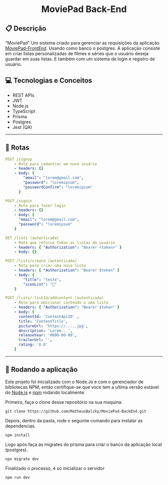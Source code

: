 # <p align = "center"> MoviePad Back-End </p>


## :clipboard: Descrição 

"MoviePad" Um sistema criado para gerenciar as requisições da aplicação [MoviePad-FrontEnd](https://github.com/MatheusBalcky/MoviePad-Front-end). Usando como banco o postgres. A aplicação consiste em criar listas personalizadas de filmes e séries que o usuário deseja guardar em suas listas. E também com um sistema de login e registro de usuário.

##	:computer: Tecnologias e Conceitos

- REST APIs
- JWT
- Node.js
- TypeScript
- Prisma
- Postgres
- Jest (QA)

***

## :rocket: Rotas

```yml
POST /signup
    - Rota para cadastrar um novo usuário
    - headers: {}
    - body: {
        "email": "lorem@gmail.com",
        "password": "loremipsum",
        "passwordConfirm": "loremipsum"
      }
```
    
```yml 
POST /signin
    - Rota para fazer login
    - headers: {}
    - body: {
      "email": "lorem@gmail.com",
      "password": "loremipsum"
    }
```
    
```yml 
GET /lists (autenticada)
    - Rota que retorna todas as listas do usuário
    - headers: { "Authorization": "Bearer <token>" }
    - body: {}
```

```yml
POST /lists/create (autenticada)
    - Rota para criar uma nova lista
    - headers: { "Authorization": "Bearer $token" }
    - body: {
        "title": "teste",
        "iconList": "🍉"
    }
``` 

```yml
POST /lists/:listId/addcontent (autenticada)
    - Rota para adicionar conteúdo a uma lista
    - headers: { "Authorization": "Bearer $token" }
    - body: {
      contentId: 'ContentApiID' ,
      title: 'ContentTitle',
      pictureUrl: 'https://.....jpg',
      description: 'Lorem...',
      releaseYear: '0000-00-00',
      trailerUrl: '',
      rating: '8.0'
    }
```

***

## 🏁 Rodando a aplicação

Este projeto foi inicializado com o Node.Js e com o gerenciador de bibliotecas NPM, então certifique-se que voce tem a ultima versão estável do [Node.js](https://nodejs.org/en/download/) e [npm](https://www.npmjs.com/) rodando localmente.

Primeiro, faça o clone desse repositório na sua maquina:

```
git clone https://github.com/MatheusBalcky/MoviePad-BackEnd.git
```

Depois, dentro da pasta, rode o seguinte comando para instalar as dependencias.

```
npm install
```

Logo após faça as migrates do prisma para criar o banco da aplicação local (postgres).

```
npx migrate dev
```

Finalizado o processo, é só inicializar o servidor
```
npm run dev
```
